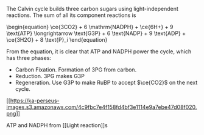 The Calvin cycle builds three carbon sugars using light-independent reactions. The sum of all its component reactions is

\begin{equation}
\ce{3CO2} + 6 \mathrm{NADPH} + \ce{6H+} + 9 \text{ATP} \longrightarrow \text{G3P} + 6 \text{NADP} + 9 \text{ADP} + \ce{3H2O} + 8 \text{P}_i
\end{equation}

From the equation, it is clear that ATP and NADPH power the cycle, which has three phases:

- Carbon Fixation. Formation of 3PG from carbon.
- Reduction. 3PG makes G3P
- Regeneration. Use G3P to make RuBP to accept $\ce{CO2}$ on the next cycle.

[[https://ka-perseus-images.s3.amazonaws.com/4c9fbc7e4f158fd4bf3e1114e9a7ebe47d08f020.png]]

ATP and NADPH from [[Light reaction]]s
